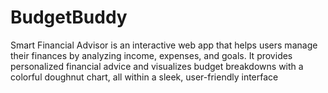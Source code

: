 # BudgetBuddy
Smart Financial Advisor is an interactive web app that helps users manage their finances by analyzing income, expenses, and goals. It provides personalized financial advice and visualizes budget breakdowns with a colorful doughnut chart, all within a sleek, user-friendly interface
